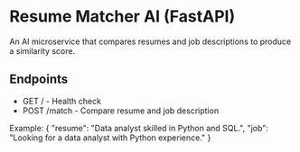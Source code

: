 # Resume Matcher AI (FastAPI)

An AI microservice that compares resumes and job descriptions to produce a similarity score.

## Endpoints
- GET / - Health check
- POST /match - Compare resume and job description

Example:
{
  "resume": "Data analyst skilled in Python and SQL.",
  "job": "Looking for a data analyst with Python experience."
}
